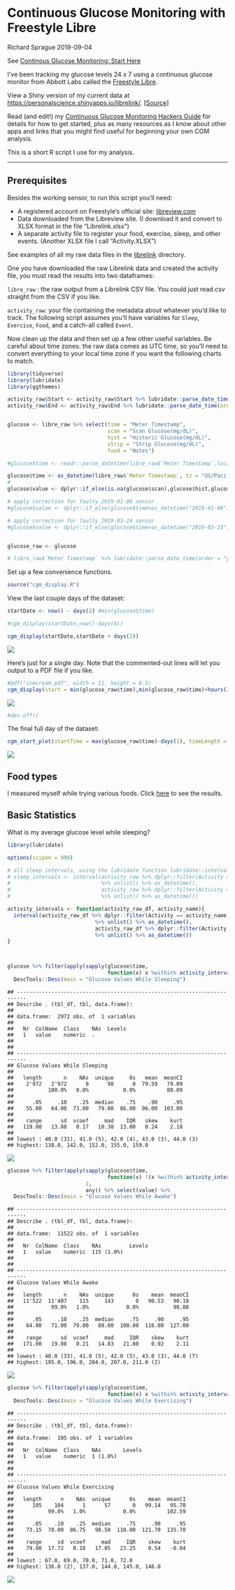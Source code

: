 Continuous Glucose Monitoring with Freestyle Libre
================
Richard Sprague
2019-09-04

See [Continous Glucose Monitoring: Start
Here](http://richardsprague.com/notes/continuous-glucose-monitoring/)

I’ve been tracking my glucose levels 24 x 7 using a continuous glucose
monitor from Abbott Labs called the [Freestyle
Libre](https://www.freestylelibre.us/index.html).

View a Shiny version of my current data at
<https://personalscience.shinyapps.io/librelink/>.
\[[Source](https://github.com/richardsprague/cgm/tree/master/librelink)\]

Read (and edit\!) my [Continuous Glucose Monitoring Hackers
Guide](https://docs.google.com/document/d/11DFx0E-ZQ-r_D1SqXvMtvkDCjx6j7NevrE43WSaKyJE/edit?usp=sharing)
for details for how to get started, plus as many resources as I know
about other apps and links that you might find useful for beginning your
own CGM analysis.

This is a short R script I use for my analysis.

-----

## Prerequisites

Besides the working sensor, to run this script you’ll need:

  - A registered account on Freestyle’s official site:
    [libreview.com](https://www2.libreview.com/)
  - Data downloaded from the Libreview site. (I download it and convert
    to XLSX format in the file “Librelink.xlsx”)
  - A separate activity file to register your food, exercise, sleep, and
    other events. (Another XLSX file I call “Activity.XLSX”)

See examples of all my raw data files in the
[librelink](https://github.com/richardsprague/cgm/tree/master/librelink)
directory.

One you have downloaded the raw Librelink data and created the activity
file, you must read the results into two dataframes:

`libre_raw` : the raw output from a Librelink CSV file. You could just
read.csv straight from the CSV if you like.

`activity_raw`: your file containing the metadata about whatever you’d
like to track. The following script assumes you’ll have variables for
`Sleep`, `Exercise`, `Food`, and a catch-all called `Event`.

Now clean up the data and then set up a few other useful variables. Be
careful about time zones: the raw data comes as UTC time, so you’ll need
to convert everything to your local time zone if you want the following
charts to match.

``` r
library(tidyverse)
library(lubridate)
library(ggthemes)

activity_raw$Start <- activity_raw$Start %>% lubridate::parse_date_time(order = "ymd HMS",tz = "US/Pacific")
activity_raw$End <- activity_raw$End %>% lubridate::parse_date_time(order = "ymd HMS", tz = "US/Pacific")


glucose <- libre_raw %>% select(time = "Meter Timestamp", 
                                scan = "Scan Glucose(mg/dL)",
                                hist = "Historic Glucose(mg/dL)",
                                strip = "Strip Glucose(mg/dL)",
                                food = "Notes")

#glucose$time <- readr::parse_datetime(libre_raw$`Meter Timestamp`,locale = locale(tz="US/Pacific"))

glucose$time <- as_datetime(libre_raw$`Meter Timestamp`, tz = "US/Pacific")
# 
glucose$value <- dplyr::if_else(is.na(glucose$scan),glucose$hist,glucose$scan)

# apply correction for faulty 2019-01-08 sensor
#glucose$value <- dplyr::if_else(glucose$time>as_datetime("2019-01-08"),glucose$value+35,glucose$value)

# apply correction for faulty 2019-03-24 sensor
#glucose$value <- dplyr::if_else(glucose$time>as_datetime("2019-03-23"),glucose$value+35,glucose$value)


glucose_raw <- glucose

# libre_raw$`Meter Timestamp` %>% lubridate::parse_date_time(order = "ymd HMS",tz = "US/Pacific")
```

Set up a few convenience functions.

``` r
source("cgm_display.R")
```

View the last couple days of the dataset:

``` r
startDate <- now() - days(2) #min(glucose$time)

#cgm_display(startDate,now()-days(6))

cgm_display(startDate,startDate + days(2))
```

![](README_files/figure-gfm/unnamed-chunk-4-1.png)<!-- -->

Here’s just for a single day. Note that the commented-out lines will let
you output to a PDF file if you like.

``` r
#pdf("icecream.pdf", width = 11, height = 8.5)
cgm_display(start = min(glucose_raw$time),min(glucose_raw$time)+hours(24))
```

![](README_files/figure-gfm/unnamed-chunk-5-1.png)<!-- -->

``` r
#dev.off()
```

The final full day of the dataset:

``` r
cgm_start_plot(startTime = max(glucose_raw$time)-days(1), timeLength = 24, title = "Latest Full Day")
```

![](README_files/figure-gfm/lastestCGMResult-1.png)<!-- -->

## Food types

I measured myself while trying various foods. Click
[here](food_effects.md) to see the results.

## Basic Statistics

What is my average glucose level while sleeping?

``` r
library(lubridate)

options(scipen = 999)

# all sleep intervals, using the lubridate function lubridate::interval
# sleep_intervals <- interval(activity_raw %>% dplyr::filter(Activity == "Sleep") %>% select(Start)
#                             %>% unlist() %>% as_datetime(),
#                             activity_raw %>% dplyr::filter(Activity == "Sleep") %>% select(End) 
#                             %>% unlist() %>% as_datetime())

activity_intervals <- function(activity_raw_df, activity_name){
  interval(activity_raw_df %>% dplyr::filter(Activity == activity_name) %>% select(Start)
                            %>% unlist() %>% as_datetime(),
                            activity_raw_df %>% dplyr::filter(Activity ==activity_name) %>% select(End) 
                            %>% unlist() %>% as_datetime())
}



glucose %>% filter(apply(sapply(glucose$time,
                                function(x) x %within% activity_intervals(activity_raw,"Sleep")),2,any)) %>% select(value) %>% 
  DescTools::Desc(main = "Glucose Values While Sleeping")
```

    ## ------------------------------------------------------------------------- 
    ## Describe . (tbl_df, tbl, data.frame):
    ## 
    ## data.frame:  2972 obs. of  1 variables
    ## 
    ##   Nr  ColName  Class    NAs  Levels
    ##   1   value    numeric  .          
    ## 
    ## 
    ## ------------------------------------------------------------------------- 
    ## Glucose Values While Sleeping
    ## 
    ##   length       n    NAs  unique     0s   mean  meanCI
    ##    2'972   2'972      0      98      0  79.59   79.09
    ##           100.0%   0.0%           0.0%          80.09
    ##                                                      
    ##      .05     .10    .25  median    .75    .90     .95
    ##    55.00   64.00  73.00   79.00  86.00  96.00  103.00
    ##                                                      
    ##    range      sd  vcoef     mad    IQR   skew    kurt
    ##   119.00   13.88   0.17   10.38  13.00   0.24    2.18
    ##                                                      
    ## lowest : 40.0 (31), 41.0 (5), 42.0 (4), 43.0 (3), 44.0 (3)
    ## highest: 138.0, 142.0, 152.0, 155.0, 159.0

![](README_files/figure-gfm/unnamed-chunk-6-1.png)<!-- -->

``` r
glucose %>% filter(apply(sapply(glucose$time,
                                function(x) !(x %within% activity_intervals(activity_raw,"Sleep"))),
                         2,
                         any)) %>% select(value) %>% 
  DescTools::Desc(main = "Glucose Values While Awake")
```

    ## ------------------------------------------------------------------------- 
    ## Describe . (tbl_df, tbl, data.frame):
    ## 
    ## data.frame:  11522 obs. of  1 variables
    ## 
    ##   Nr  ColName  Class    NAs         Levels
    ##   1   value    numeric  115 (1.0%)        
    ## 
    ## 
    ## ------------------------------------------------------------------------- 
    ## Glucose Values While Awake
    ## 
    ##   length       n    NAs  unique      0s    mean  meanCI
    ##   11'522  11'407    115     143       0   90.53   90.18
    ##            99.0%   1.0%            0.0%           90.88
    ##                                                        
    ##      .05     .10    .25  median     .75     .90     .95
    ##    64.00   71.00  79.00   88.00  100.00  116.00  127.00
    ##                                                        
    ##    range      sd  vcoef     mad     IQR    skew    kurt
    ##   171.00   19.08   0.21   14.83   21.00    0.92    2.11
    ##                                                        
    ## lowest : 40.0 (33), 41.0 (5), 42.0 (5), 43.0 (3), 44.0 (7)
    ## highest: 195.0, 196.0, 204.0, 207.0, 211.0 (2)

![](README_files/figure-gfm/unnamed-chunk-6-2.png)<!-- -->

``` r
glucose %>% filter(apply(sapply(glucose$time,
                                function(x) x %within% activity_intervals(activity_raw,"Exercise")),2,any)) %>% select(value) %>% 
  DescTools::Desc(main = "Glucose Values While Exercising")
```

    ## ------------------------------------------------------------------------- 
    ## Describe . (tbl_df, tbl, data.frame):
    ## 
    ## data.frame:  105 obs. of  1 variables
    ## 
    ##   Nr  ColName  Class    NAs       Levels
    ##   1   value    numeric  1 (1.0%)        
    ## 
    ## 
    ## ------------------------------------------------------------------------- 
    ## Glucose Values While Exercising
    ## 
    ##   length      n    NAs  unique      0s    mean  meanCI
    ##      105    104      1      57       0   99.14   95.70
    ##           99.0%   1.0%            0.0%          102.59
    ##                                                       
    ##      .05    .10    .25  median     .75     .90     .95
    ##    73.15  78.00  86.75   98.50  110.00  121.70  135.70
    ##                                                       
    ##    range     sd  vcoef     mad     IQR    skew    kurt
    ##    79.00  17.72   0.18   17.05   23.25    0.54   -0.04
    ##                                                       
    ## lowest : 67.0, 69.0, 70.0, 71.0, 72.0
    ## highest: 136.0 (2), 137.0, 144.0, 145.0, 146.0

![](README_files/figure-gfm/unnamed-chunk-6-3.png)<!-- -->
